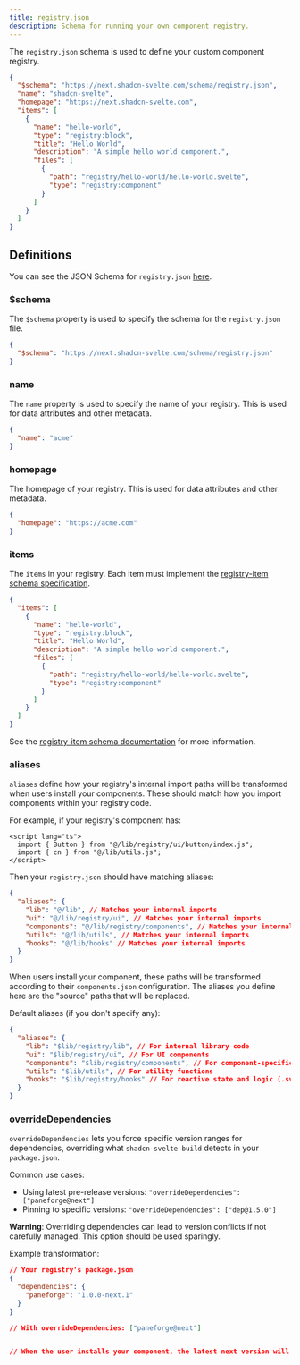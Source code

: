 ```yaml
---
title: registry.json
description: Schema for running your own component registry.
---
```


<script>
	import { Callout } from "$lib/components/docs/index.js";
</script>

The `registry.json` schema is used to define your custom component registry.

```json title="registry.json" showLineNumbers
{
  "$schema": "https://next.shadcn-svelte.com/schema/registry.json",
  "name": "shadcn-svelte",
  "homepage": "https://next.shadcn-svelte.com",
  "items": [
    {
      "name": "hello-world",
      "type": "registry:block",
      "title": "Hello World",
      "description": "A simple hello world component.",
      "files": [
        {
          "path": "registry/hello-world/hello-world.svelte",
          "type": "registry:component"
        }
      ]
    }
  ]
}
```

## Definitions

You can see the JSON Schema for `registry.json` [here](https://next.shadcn-svelte.com/schema/registry.json).

### $schema

The `$schema` property is used to specify the schema for the `registry.json` file.

```json title="registry.json" showLineNumbers
{
  "$schema": "https://next.shadcn-svelte.com/schema/registry.json"
}
```

### name

The `name` property is used to specify the name of your registry. This is used for data attributes and other metadata.

```json title="registry.json" showLineNumbers
{
  "name": "acme"
}
```

### homepage

The homepage of your registry. This is used for data attributes and other metadata.

```json title="registry.json" showLineNumbers
{
  "homepage": "https://acme.com"
}
```

### items

The `items` in your registry. Each item must implement the [registry-item schema specification](https://next.shadcn-svelte.com/schema/registry-item.json).

```json title="registry.json" showLineNumbers
{
  "items": [
    {
      "name": "hello-world",
      "type": "registry:block",
      "title": "Hello World",
      "description": "A simple hello world component.",
      "files": [
        {
          "path": "registry/hello-world/hello-world.svelte",
          "type": "registry:component"
        }
      ]
    }
  ]
}
```

See the [registry-item schema documentation](/docs/registry/registry-item-json) for more information.

### aliases

`aliases` define how your registry's internal import paths will be transformed when users install your components. These should match how you import components within your registry code.

For example, if your registry's component has:

```svelte
<script lang="ts">
  import { Button } from "@/lib/registry/ui/button/index.js";
  import { cn } from "@/lib/utils.js";
</script>
```

Then your `registry.json` should have matching aliases:

```json title="registry.json" showLineNumbers
{
  "aliases": {
    "lib": "@/lib", // Matches your internal imports
    "ui": "@/lib/registry/ui", // Matches your internal imports
    "components": "@/lib/registry/components", // Matches your internal imports
    "utils": "@/lib/utils", // Matches your internal imports
    "hooks": "@/lib/hooks" // Matches your internal imports
  }
}
```

When users install your component, these paths will be transformed according to their `components.json` configuration. The aliases you define here are the "source" paths that will be replaced.

Default aliases (if you don't specify any):

```json title="registry.json" showLineNumbers
{
  "aliases": {
    "lib": "$lib/registry/lib", // For internal library code
    "ui": "$lib/registry/ui", // For UI components
    "components": "$lib/registry/components", // For component-specific code
    "utils": "$lib/utils", // For utility functions
    "hooks": "$lib/registry/hooks" // For reactive state and logic (.svelte.js|ts)
  }
}
```

### overrideDependencies

`overrideDependencies` lets you force specific version ranges for dependencies, overriding what `shadcn-svelte build` detects in your `package.json`.

Common use cases:

- Using latest pre-release versions: `"overrideDependencies": ["paneforge@next"]`
- Pinning to specific versions: `"overrideDependencies": ["dep@1.5.0"]`

<Callout class="bg-blue-50 mt-6 border-blue-600 dark:border-blue-900 dark:bg-blue-950 mb-6 [&_code]:bg-blue-100 dark:[&_code]:bg-blue-900 text-foreground">

**Warning**: Overriding dependencies can lead to version conflicts if not carefully managed. This option should be used sparingly.

</Callout>

Example transformation:

```json
// Your registry's package.json
{
  "dependencies": {
    "paneforge": "1.0.0-next.1"
  }
}

// With overrideDependencies: ["paneforge@next"]


// When the user installs your component, the latest next version will be used instead of 1.0.0-next.1
```
